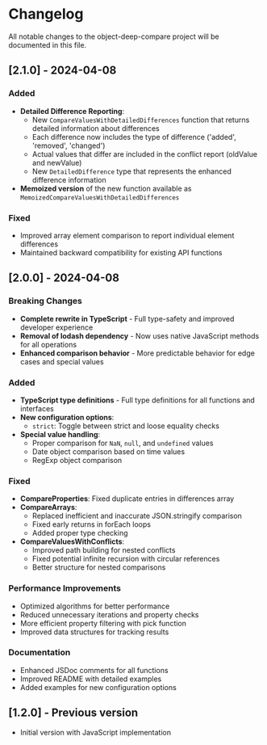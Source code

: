 # Changelog

All notable changes to the object-deep-compare project will be documented in this file.

## [2.1.0] - 2024-04-08

### Added
- **Detailed Difference Reporting**:
  - New `CompareValuesWithDetailedDifferences` function that returns detailed information about differences
  - Each difference now includes the type of difference ('added', 'removed', 'changed')
  - Actual values that differ are included in the conflict report (oldValue and newValue)
  - New `DetailedDifference` type that represents the enhanced difference information
- **Memoized version** of the new function available as `MemoizedCompareValuesWithDetailedDifferences`

### Fixed
- Improved array element comparison to report individual element differences
- Maintained backward compatibility for existing API functions

## [2.0.0] - 2024-04-08

### Breaking Changes
- **Complete rewrite in TypeScript** - Full type-safety and improved developer experience
- **Removal of lodash dependency** - Now uses native JavaScript methods for all operations
- **Enhanced comparison behavior** - More predictable behavior for edge cases and special values

### Added
- **TypeScript type definitions** - Full type definitions for all functions and interfaces
- **New configuration options**:
  - `strict`: Toggle between strict and loose equality checks
- **Special value handling**:
  - Proper comparison for `NaN`, `null`, and `undefined` values
  - Date object comparison based on time values
  - RegExp object comparison

### Fixed
- **CompareProperties**: Fixed duplicate entries in differences array
- **CompareArrays**: 
  - Replaced inefficient and inaccurate JSON.stringify comparison
  - Fixed early returns in forEach loops
  - Added proper type checking
- **CompareValuesWithConflicts**: 
  - Improved path building for nested conflicts
  - Fixed potential infinite recursion with circular references
  - Better structure for nested comparisons

### Performance Improvements
- Optimized algorithms for better performance
- Reduced unnecessary iterations and property checks
- More efficient property filtering with pick function
- Improved data structures for tracking results

### Documentation
- Enhanced JSDoc comments for all functions
- Improved README with detailed examples
- Added examples for new configuration options

## [1.2.0] - Previous version
- Initial version with JavaScript implementation 